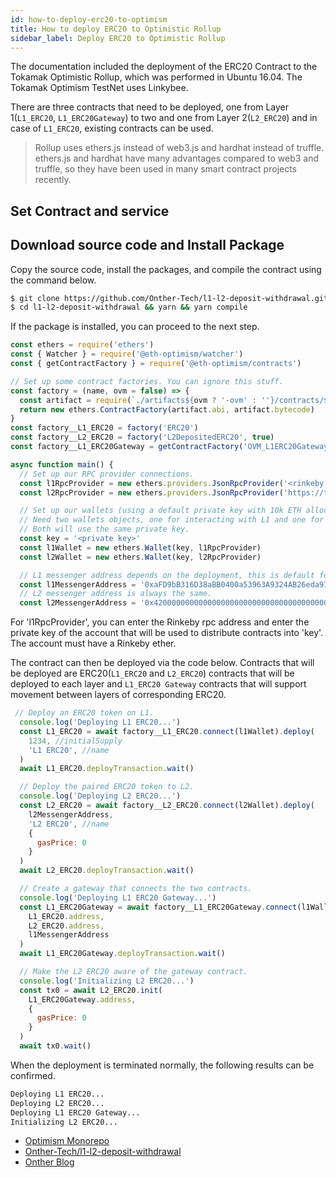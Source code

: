 ```yaml
---
id: how-to-deploy-erc20-to-optimism
title: How to deploy ERC20 to Optimistic Rollup
sidebar_label: Deploy ERC20 to Optimistic Rollup
---
```


The documentation included the deployment of the ERC20 Contract to the Tokamak Optimistic Rollup, which was performed in Ubuntu 16.04. The Tokamak Optimism TestNet uses Linkybee.

There are three contracts that need to be deployed, one from Layer 1(`L1_ERC20`, `L1_ERC20Gateway`) to two and one from Layer 2(`L2_ERC20`) and in case of `L1_ERC20`, existing contracts can be used.

> Rollup uses ethers.js instead of web3.js and hardhat instead of truffle. ethers.js and hardhat have many advantages compared to web3 and truffle, so they have been used in many smart contract projects recently.

## Set Contract and service

## Download source code and Install Package

Copy the source code, install the packages, and compile the contract using the command below.

```bash
$ git clone https://github.com/Onther-Tech/l1-l2-deposit-withdrawal.git
$ cd l1-l2-deposit-withdrawal && yarn && yarn compile
```

If the package is installed, you can proceed to the next step.


```javascript
const ethers = require('ethers')
const { Watcher } = require('@eth-optimism/watcher')
const { getContractFactory } = require('@eth-optimism/contracts')

// Set up some contract factories. You can ignore this stuff. 
const factory = (name, ovm = false) => {
  const artifact = require(`./artifacts${ovm ? '-ovm' : ''}/contracts/${name}.sol/${name}.json`)
  return new ethers.ContractFactory(artifact.abi, artifact.bytecode)
}   
const factory__L1_ERC20 = factory('ERC20')
const factory__L2_ERC20 = factory('L2DepositedERC20', true)
const factory__L1_ERC20Gateway = getContractFactory('OVM_L1ERC20Gateway')

async function main() {
  // Set up our RPC provider connections.
  const l1RpcProvider = new ethers.providers.JsonRpcProvider('<rinkeby rpc address>')
  const l2RpcProvider = new ethers.providers.JsonRpcProvider('https://testnet1.optimism.tokamak.network')

  // Set up our wallets (using a default private key with 10k ETH allocated to it).
  // Need two wallets objects, one for interacting with L1 and one for interacting with L2.
  // Both will use the same private key.
  const key = '<private key>'
  const l1Wallet = new ethers.Wallet(key, l1RpcProvider)
  const l2Wallet = new ethers.Wallet(key, l2RpcProvider)

  // L1 messenger address depends on the deployment, this is default for our testnet1
  const l1MessengerAddress = '0xaFD9bB316D38aBB0400a53963A9324AB26eda97C' 
  // L2 messenger address is always the same.
  const l2MessengerAddress = '0x4200000000000000000000000000000000000007'
```

For 'l1RpcProvider', you can enter the Rinkeby rpc address and enter the private key of the account that will be used to distribute contracts into 'key'. The account must have a Rinkeby ether.

The contract can then be deployed via the code below. Contracts that will be deployed are ERC20(`L1_ERC20` and `L2_ERC20`) contracts that will be deployed to each layer and `L1_ERC20 Gateway` contracts that will support movement between layers of corresponding ERC20.

```javascript
 // Deploy an ERC20 token on L1.
  console.log('Deploying L1 ERC20...')
  const L1_ERC20 = await factory__L1_ERC20.connect(l1Wallet).deploy(
    1234, //initialSupply
    'L1 ERC20', //name
  )
  await L1_ERC20.deployTransaction.wait()

  // Deploy the paired ERC20 token to L2.
  console.log('Deploying L2 ERC20...')
  const L2_ERC20 = await factory__L2_ERC20.connect(l2Wallet).deploy(
    l2MessengerAddress,
    'L2 ERC20', //name
    {
      gasPrice: 0
    }
  )
  await L2_ERC20.deployTransaction.wait()

  // Create a gateway that connects the two contracts.
  console.log('Deploying L1 ERC20 Gateway...')
  const L1_ERC20Gateway = await factory__L1_ERC20Gateway.connect(l1Wallet).deploy(
    L1_ERC20.address,
    L2_ERC20.address,
    l1MessengerAddress
  )
  await L1_ERC20Gateway.deployTransaction.wait()

  // Make the L2 ERC20 aware of the gateway contract.
  console.log('Initializing L2 ERC20...')
  const tx0 = await L2_ERC20.init(
    L1_ERC20Gateway.address,
    {
      gasPrice: 0
    }
  )
  await tx0.wait()
  ```

When the deployment is terminated normally, the following results can be confirmed.

```bash
Deploying L1 ERC20...
Deploying L2 ERC20...
Deploying L1 ERC20 Gateway...
Initializing L2 ERC20...
```

- [Optimism Monorepo](https://github.com/ethereum-optimism/optimism)
- [Onther-Tech/l1-l2-deposit-withdrawal](https://github.com/Onther-Tech/l1-l2-deposit-withdrawal)
- [Onther Blog](https://medium.com/onther-tech/%EC%98%B5%ED%8B%B0%EB%AF%B8%EC%8A%A4%ED%8B%B1-%EB%A1%A4%EC%97%85%EC%97%90%EC%84%9C-erc20-%EC%82%AC%EC%9A%A9%ED%95%98%EA%B8%B0-bc774f94d8b3)